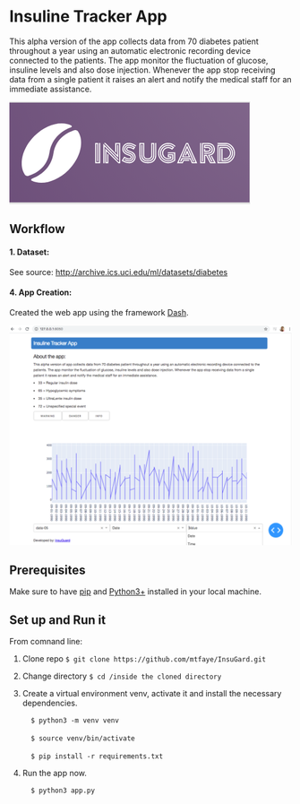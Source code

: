 # Insuline Tracker App

This alpha version of the app collects data from 70 diabetes patient throughout a year using an automatic electronic recording device connected to the patients. The app monitor the fluctuation of glucose, insuline levels and also dose injection. Whenever the app stop receiving data from a single patient it raises an alert and notify the medical staff for an immediate assistance.

![Logo](imgs/logo_2.png)



## Workflow


#### 	1. Dataset:
See source: http://archive.ics.uci.edu/ml/datasets/diabetes

#### 	4. App Creation:
Created the web app using the framework [Dash](https://plotly.com/dash/). 

![App](imgs/app.png)


## Prerequisites

Make sure to have [pip](https://pip.pypa.io/en/stable/) and [Python3+](https://www.python.org/downloads/) installed in your local machine. 


## Set up and Run it

From comnand line:

1. Clone repo  ``` $ git clone https://github.com/mtfaye/InsuGard.git ```

2. Change directory ``` $ cd /inside the cloned directory ```

3. Create a virtual environment venv, activate it and install the necessary dependencies.
		
	     $ python3 -m venv venv
		
	     $ source venv/bin/activate
		
	     $ pip install -r requirements.txt
	     
4. Run the app now.
		
	     $ python3 app.py






